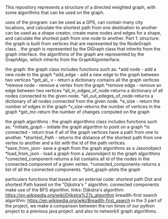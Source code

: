 This repository represents a structure of a directed weighted graph, with some algorithms that can be used on the graph. 

uses of the program:
can be used as a GPS, can contain many city locations, and calculate the shortest path from one destination to another
can be used as a shape creator, create mane nodes and edges for a shape, and calculate the shortest path from one node to another. 
Part 1:
structure:
the graph is built from vertices that are represented by the NodeGraph class. 
. the graph is represented by the DiGraph class that inherits from the graph interface. the algorithms of the graph are represented by the GraphAlgo, which inherits from the GraphAlgointerface.

the graph:
the graph class includes functions such as:
*add node - add a new node to the graph
*add_edge - add a new edge to the graph between two vertices
*get_all_ v - return a dictionary contains all the graph vertices 
*remove node - remove a vertex from the graph
*remove edge - remove an edge between two vertices
*all_in_edges_of_node-returns a dictionary of all nodes connected to the given node.
*all_out_edeges_of_node-returns a dictionary of all nodes connected from the given node.
*e_size - return the number of edges in the graph
*v_size-returns the number of vertices in the graph
*get_mc-return the number of changes computed on the graph
 
the graph algorithms :
the graph algorithms class includes functions such as:
*initiate_graph - initiate the graph algorithm to point on a graph
*is connected - return true if all of the graph vertices have a path from one to another.
*shortest_Path - returns the distance of the shortest path from one vertex to another and a list with the id of the path vertices.
*save_from_json- save a graph from the graph algorithms as a Jasonobject
*load_from_json - load a graph from a Jasonobject to the graph algorithms
*conected_component-returns a list contains all id of the nodes in the connected component of a given vertex.
*conected_components-returns a list of all the connected components.
*plot_graph-plots the graph

particulars functions that based on an external code:
shortest path Dist and shortest Path based on the "Dijkstra's " algorithm.
connected components make use of the BFS algorithm.
links:
Dijkstra's algorithm: https://en.wikipedia.org/wiki/Dijkstra%27s_algorithm
breadth-first search algorithm: https://en.wikipedia.org/wiki/Breadth-first_search
in the 3 part of the project, we make a comparison between the run times of our python project to a previous java project .and also to networkX graph algorithms.
